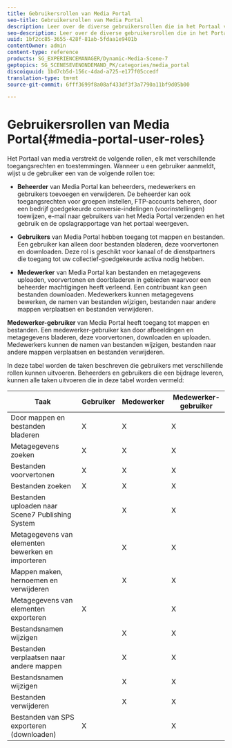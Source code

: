 ```yaml
---
title: Gebruikersrollen van Media Portal
seo-title: Gebruikersrollen van Media Portal
description: Leer over de diverse gebruikersrollen die in het Portaal van Media beschikbaar zijn.
seo-description: Leer over de diverse gebruikersrollen die in het Portaal van Media beschikbaar zijn.
uuid: 1bf2cc85-3655-428f-81ab-5fdaa1e9401b
contentOwner: admin
content-type: reference
products: SG_EXPERIENCEMANAGER/Dynamic-Media-Scene-7
geptopics: SG_SCENESEVENONDEMAND_PK/categories/media_portal
discoiquuid: 1bd7cb5d-156c-4dad-a725-e177f05ccedf
translation-type: tm+mt
source-git-commit: 6fff3699f8a08af433df3f3a7790a11bf9d05b00

---
```



# Gebruikersrollen van Media Portal{#media-portal-user-roles}

Het Portaal van media verstrekt de volgende rollen, elk met verschillende toegangsrechten en toestemmingen. Wanneer u een gebruiker aanmeldt, wijst u de gebruiker een van de volgende rollen toe:

* **Beheerder** van Media Portal kan beheerders, medewerkers en gebruikers toevoegen en verwijderen. De beheerder kan ook toegangsrechten voor groepen instellen, FTP-accounts beheren, door een bedrijf goedgekeurde conversie-indelingen (voorinstellingen) toewijzen, e-mail naar gebruikers van het Media Portal verzenden en het gebruik en de opslagrapportage van het portaal weergeven.

* **Gebruikers** van Media Portal hebben toegang tot mappen en bestanden. Een gebruiker kan alleen door bestanden bladeren, deze voorvertonen en downloaden. Deze rol is geschikt voor kanaal of de dienstpartners die toegang tot uw collectief-goedgekeurde activa nodig hebben.

* **Medewerker** van Media Portal kan bestanden en metagegevens uploaden, voorvertonen en doorbladeren in gebieden waarvoor een beheerder machtigingen heeft verleend. Een contribuant kan geen bestanden downloaden. Medewerkers kunnen metagegevens bewerken, de namen van bestanden wijzigen, bestanden naar andere mappen verplaatsen en bestanden verwijderen.

**Medewerker-gebruiker** van Media Portal heeft toegang tot mappen en bestanden. Een medewerker-gebruiker kan door afbeeldingen en metagegevens bladeren, deze voorvertonen, downloaden en uploaden. Medewerkers kunnen de namen van bestanden wijzigen, bestanden naar andere mappen verplaatsen en bestanden verwijderen.

In deze tabel worden de taken beschreven die gebruikers met verschillende rollen kunnen uitvoeren. Beheerders en gebruikers die een bijdrage leveren, kunnen alle taken uitvoeren die in deze tabel worden vermeld:

| Taak | Gebruiker | Medewerker | Medewerker-gebruiker |
|--- |--- |--- |--- |
| Door mappen en bestanden bladeren | X | X | X |
| Metagegevens zoeken | X | X | X |
| Bestanden voorvertonen | X | X | X |
| Bestanden zoeken | X | X | X |
| Bestanden uploaden naar Scene7 Publishing System |  | X | X |
| Metagegevens van elementen bewerken en importeren |  | X | X |
| Mappen maken, hernoemen en verwijderen |  | X | X |
| Metagegevens van elementen exporteren | X |  | X |
| Bestandsnamen wijzigen |  | X | X |
| Bestanden verplaatsen naar andere mappen |  | X | X |
| Bestandsnamen wijzigen |  | X | X |
| Bestanden verwijderen |  | X | X |
| Bestanden van SPS exporteren (downloaden) | X |  | X |